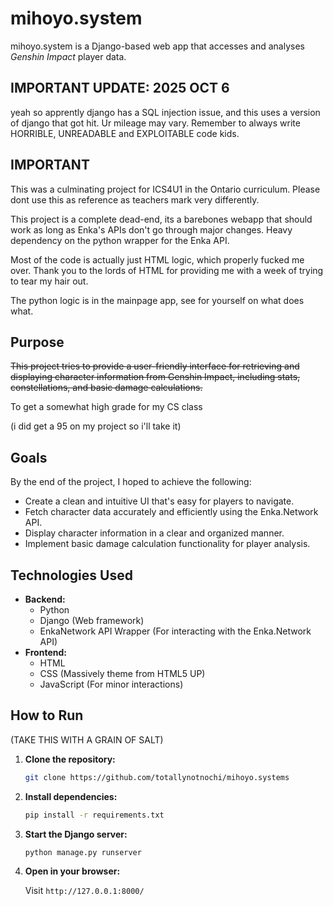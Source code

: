 # mihoyo.system

mihoyo.system is a Django-based web app that accesses and analyses *Genshin Impact* player data.

## IMPORTANT UPDATE: 2025 OCT 6

yeah so apprently django has a SQL injection issue, and this uses a version of django that got hit. Ur mileage may vary. Remember to always write HORRIBLE, UNREADABLE and EXPLOITABLE code kids.

## IMPORTANT

This was a culminating project for ICS4U1 in the Ontario curriculum. Please dont use this as reference as teachers mark very differently. 

This project is a complete dead-end, its a barebones webapp that should work as long as Enka's APIs don't go through major changes. Heavy dependency on the python wrapper for the Enka API.

Most of the code is actually just HTML logic, which properly fucked me over. Thank you to the lords of HTML for providing me with a week of trying to tear my hair out. 

The python logic is in the mainpage app, see for yourself on what does what.

## Purpose

~~This project tries to provide a user-friendly interface for retrieving and displaying character information from Genshin Impact, including stats, constellations, and basic damage calculations.~~

To get a somewhat high grade for my CS class

(i did get a 95 on my project so i'll take it)

## Goals

By the end of the project, I hoped to achieve the following:

*   Create a clean and intuitive UI that's easy for players to navigate.
*   Fetch character data accurately and efficiently using the Enka.Network API.
*   Display character information in a clear and organized manner.
*   Implement basic damage calculation functionality for player analysis. 

## Technologies Used

*   **Backend:**
    *   Python
    *   Django (Web framework)
    *   EnkaNetwork API Wrapper (For interacting with the Enka.Network API)
*   **Frontend:**
    *   HTML
    *   CSS (Massively theme from HTML5 UP)
    *   JavaScript (For minor interactions)

## How to Run

(TAKE THIS WITH A GRAIN OF SALT)

1.  **Clone the repository:**  
    ```bash
    git clone https://github.com/totallynotnochi/mihoyo.systems
    ```
2.  **Install dependencies:**
    ```bash
    pip install -r requirements.txt
    ```
3.  **Start the Django server:**
    ```bash
    python manage.py runserver
    ```
4.  **Open in your browser:**


    Visit `http://127.0.0.1:8000/`
